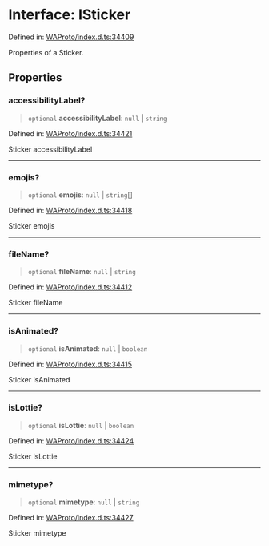 # Interface: ISticker

Defined in: [WAProto/index.d.ts:34409](https://github.com/Fokusdotid/bail/blob/c270ba4454f95d50cec87a9d90b03360fac7058e/WAProto/index.d.ts#L34409)

Properties of a Sticker.

## Properties

### accessibilityLabel?

> `optional` **accessibilityLabel**: `null` \| `string`

Defined in: [WAProto/index.d.ts:34421](https://github.com/Fokusdotid/bail/blob/c270ba4454f95d50cec87a9d90b03360fac7058e/WAProto/index.d.ts#L34421)

Sticker accessibilityLabel

***

### emojis?

> `optional` **emojis**: `null` \| `string`[]

Defined in: [WAProto/index.d.ts:34418](https://github.com/Fokusdotid/bail/blob/c270ba4454f95d50cec87a9d90b03360fac7058e/WAProto/index.d.ts#L34418)

Sticker emojis

***

### fileName?

> `optional` **fileName**: `null` \| `string`

Defined in: [WAProto/index.d.ts:34412](https://github.com/Fokusdotid/bail/blob/c270ba4454f95d50cec87a9d90b03360fac7058e/WAProto/index.d.ts#L34412)

Sticker fileName

***

### isAnimated?

> `optional` **isAnimated**: `null` \| `boolean`

Defined in: [WAProto/index.d.ts:34415](https://github.com/Fokusdotid/bail/blob/c270ba4454f95d50cec87a9d90b03360fac7058e/WAProto/index.d.ts#L34415)

Sticker isAnimated

***

### isLottie?

> `optional` **isLottie**: `null` \| `boolean`

Defined in: [WAProto/index.d.ts:34424](https://github.com/Fokusdotid/bail/blob/c270ba4454f95d50cec87a9d90b03360fac7058e/WAProto/index.d.ts#L34424)

Sticker isLottie

***

### mimetype?

> `optional` **mimetype**: `null` \| `string`

Defined in: [WAProto/index.d.ts:34427](https://github.com/Fokusdotid/bail/blob/c270ba4454f95d50cec87a9d90b03360fac7058e/WAProto/index.d.ts#L34427)

Sticker mimetype
